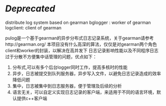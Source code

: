 # *Deprecated*

distribute log system based on gearman
bglogger :  worker of gearman
logclient:  client of gearman

pulog是一个基于gearman的异步分布式日志记录系统，关于gearman请参考http://gearman.org/
本项目没有什么高深的算法，仅仅是对gearman两个角色client和worker的封装，以解决在高并发下
日志记录影响性能以及不同程序日志过于分散不方便集中话管理的问题，优点如下：
1. 分布式,可以有多个后台logger同时工作，提高多核时的性能
2. 异步，日志被提交到队列服务器，异步写入文件，以避免日志记录造成的效率降低问题
3. 集中，日志被集中到日志服务器，便于管理及后续的分析
4. 语言无关，可以自定义实现日志记录的客户端，来适用于不同的语言环境，默认提供c++客户端
